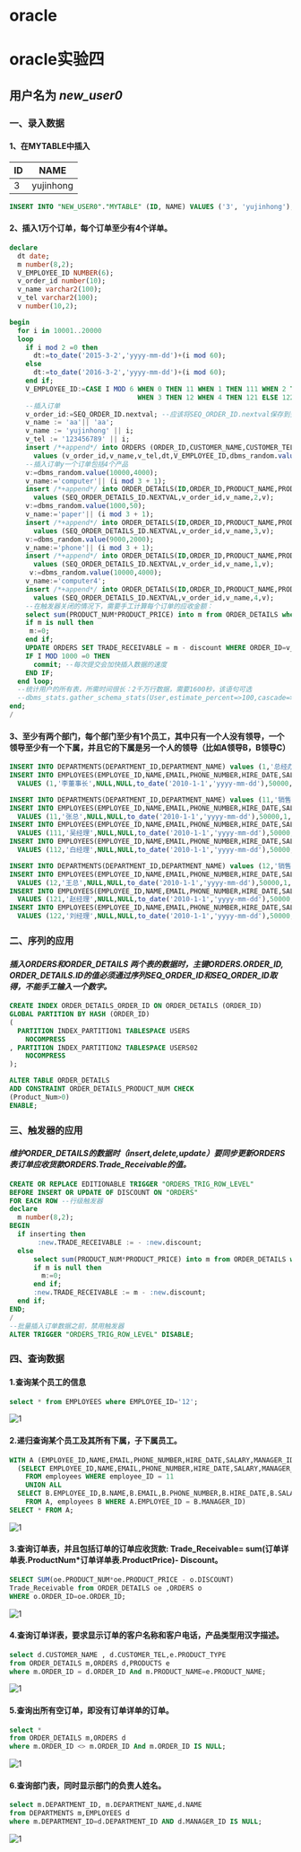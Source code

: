 # oracle
# oracle实验四
## 用户名为 *new_user0*
### 一、录入数据
#### 1、在MYTABLE中插入
|ID|NAME|
|---|---|
|3|yujinhong|
```sql
INSERT INTO "NEW_USER0"."MYTABLE" (ID, NAME) VALUES ('3', 'yujinhong');
```
#### 2、插入1万个订单，每个订单至少有4个详单。
```sql
declare
  dt date;
  m number(8,2);
  V_EMPLOYEE_ID NUMBER(6);
  v_order_id number(10);
  v_name varchar2(100);
  v_tel varchar2(100);
  v number(10,2);

begin
  for i in 10001..20000
  loop
    if i mod 2 =0 then
      dt:=to_date('2015-3-2','yyyy-mm-dd')+(i mod 60);
    else
      dt:=to_date('2016-3-2','yyyy-mm-dd')+(i mod 60);
    end if;
    V_EMPLOYEE_ID:=CASE I MOD 6 WHEN 0 THEN 11 WHEN 1 THEN 111 WHEN 2 THEN 112
                                WHEN 3 THEN 12 WHEN 4 THEN 121 ELSE 122 END;
    --插入订单
    v_order_id:=SEQ_ORDER_ID.nextval; --应该将SEQ_ORDER_ID.nextval保存到变量中。
    v_name := 'aa'|| 'aa';
    v_name := 'yujinhong' || i;
    v_tel := '123456789' || i;
    insert /*+append*/ into ORDERS (ORDER_ID,CUSTOMER_NAME,CUSTOMER_TEL,ORDER_DATE,EMPLOYEE_ID,DISCOUNT)
      values (v_order_id,v_name,v_tel,dt,V_EMPLOYEE_ID,dbms_random.value(100,0));
    --插入订单y一个订单包括4个产品
    v:=dbms_random.value(10000,4000);
    v_name:='computer'|| (i mod 3 + 1);
    insert /*+append*/ into ORDER_DETAILS(ID,ORDER_ID,PRODUCT_NAME,PRODUCT_NUM,PRODUCT_PRICE)
      values (SEQ_ORDER_DETAILS_ID.NEXTVAL,v_order_id,v_name,2,v);
    v:=dbms_random.value(1000,50);
    v_name:='paper'|| (i mod 3 + 1);
    insert /*+append*/ into ORDER_DETAILS(ID,ORDER_ID,PRODUCT_NAME,PRODUCT_NUM,PRODUCT_PRICE)
      values (SEQ_ORDER_DETAILS_ID.NEXTVAL,v_order_id,v_name,3,v);
    v:=dbms_random.value(9000,2000);
    v_name:='phone'|| (i mod 3 + 1);
    insert /*+append*/ into ORDER_DETAILS(ID,ORDER_ID,PRODUCT_NAME,PRODUCT_NUM,PRODUCT_PRICE)
      values (SEQ_ORDER_DETAILS_ID.NEXTVAL,v_order_id,v_name,1,v);
     v:=dbms_random.value(10000,4000);
    v_name:='computer4';
    insert /*+append*/ into ORDER_DETAILS(ID,ORDER_ID,PRODUCT_NAME,PRODUCT_NUM,PRODUCT_PRICE)
      values (SEQ_ORDER_DETAILS_ID.NEXTVAL,v_order_id,v_name,4,v);
    --在触发器关闭的情况下，需要手工计算每个订单的应收金额：
    select sum(PRODUCT_NUM*PRODUCT_PRICE) into m from ORDER_DETAILS where ORDER_ID=v_order_id;
    if m is null then
     m:=0;
    end if;
    UPDATE ORDERS SET TRADE_RECEIVABLE = m - discount WHERE ORDER_ID=v_order_id;
    IF I MOD 1000 =0 THEN
      commit; --每次提交会加快插入数据的速度
    END IF;
  end loop;
  --统计用户的所有表，所需时间很长：2千万行数据，需要1600秒，该语句可选
  --dbms_stats.gather_schema_stats(User,estimate_percent=>100,cascade=> TRUE); --estimate_percent采样行的百分比
end;
/
```
#### 3、至少有两个部门，每个部门至少有1个员工，其中只有一个人没有领导，一个领导至少有一个下属，并且它的下属是另一个人的领导（比如A领导B，B领导C）
```sql
INSERT INTO DEPARTMENTS(DEPARTMENT_ID,DEPARTMENT_NAME) values (1,'总经办');
INSERT INTO EMPLOYEES(EMPLOYEE_ID,NAME,EMAIL,PHONE_NUMBER,HIRE_DATE,SALARY,MANAGER_ID,DEPARTMENT_ID)
  VALUES (1,'李董事长',NULL,NULL,to_date('2010-1-1','yyyy-mm-dd'),50000,NULL,1);

INSERT INTO DEPARTMENTS(DEPARTMENT_ID,DEPARTMENT_NAME) values (11,'销售部1');
INSERT INTO EMPLOYEES(EMPLOYEE_ID,NAME,EMAIL,PHONE_NUMBER,HIRE_DATE,SALARY,MANAGER_ID,DEPARTMENT_ID)
  VALUES (11,'张总',NULL,NULL,to_date('2010-1-1','yyyy-mm-dd'),50000,1,1);
INSERT INTO EMPLOYEES(EMPLOYEE_ID,NAME,EMAIL,PHONE_NUMBER,HIRE_DATE,SALARY,MANAGER_ID,DEPARTMENT_ID)
  VALUES (111,'吴经理',NULL,NULL,to_date('2010-1-1','yyyy-mm-dd'),50000,11,11);
INSERT INTO EMPLOYEES(EMPLOYEE_ID,NAME,EMAIL,PHONE_NUMBER,HIRE_DATE,SALARY,MANAGER_ID,DEPARTMENT_ID)
  VALUES (112,'白经理',NULL,NULL,to_date('2010-1-1','yyyy-mm-dd'),50000,11,11);

INSERT INTO DEPARTMENTS(DEPARTMENT_ID,DEPARTMENT_NAME) values (12,'销售部2');
INSERT INTO EMPLOYEES(EMPLOYEE_ID,NAME,EMAIL,PHONE_NUMBER,HIRE_DATE,SALARY,MANAGER_ID,DEPARTMENT_ID)
  VALUES (12,'王总',NULL,NULL,to_date('2010-1-1','yyyy-mm-dd'),50000,1,1);
INSERT INTO EMPLOYEES(EMPLOYEE_ID,NAME,EMAIL,PHONE_NUMBER,HIRE_DATE,SALARY,MANAGER_ID,DEPARTMENT_ID)
  VALUES (121,'赵经理',NULL,NULL,to_date('2010-1-1','yyyy-mm-dd'),50000,12,12);
INSERT INTO EMPLOYEES(EMPLOYEE_ID,NAME,EMAIL,PHONE_NUMBER,HIRE_DATE,SALARY,MANAGER_ID,DEPARTMENT_ID)
  VALUES (122,'刘经理',NULL,NULL,to_date('2010-1-1','yyyy-mm-dd'),50000,12,12);
``` 
### 二、序列的应用

#### *插入ORDERS和ORDER_DETAILS 两个表的数据时，主键ORDERS.ORDER_ID, ORDER_DETAILS.ID的值必须通过序列SEQ_ORDER_ID和SEQ_ORDER_ID取得，不能手工输入一个数字。*
```sql
CREATE INDEX ORDER_DETAILS_ORDER_ID ON ORDER_DETAILS (ORDER_ID)
GLOBAL PARTITION BY HASH (ORDER_ID)
(
  PARTITION INDEX_PARTITION1 TABLESPACE USERS
    NOCOMPRESS
, PARTITION INDEX_PARTITION2 TABLESPACE USERS02
    NOCOMPRESS
);

ALTER TABLE ORDER_DETAILS
ADD CONSTRAINT ORDER_DETAILS_PRODUCT_NUM CHECK
(Product_Num>0)
ENABLE;
```
### 三、触发器的应用
#### *维护ORDER_DETAILS的数据时（insert,delete,update）要同步更新ORDERS表订单应收货款ORDERS.Trade_Receivable的值。*
```sql
CREATE OR REPLACE EDITIONABLE TRIGGER "ORDERS_TRIG_ROW_LEVEL"
BEFORE INSERT OR UPDATE OF DISCOUNT ON "ORDERS"
FOR EACH ROW --行级触发器
declare
  m number(8,2);
BEGIN
  if inserting then
       :new.TRADE_RECEIVABLE := - :new.discount;
  else
      select sum(PRODUCT_NUM*PRODUCT_PRICE) into m from ORDER_DETAILS where ORDER_ID=:old.ORDER_ID;
      if m is null then
        m:=0;
      end if;
      :new.TRADE_RECEIVABLE := m - :new.discount;
  end if;
END;
/
--批量插入订单数据之前，禁用触发器
ALTER TRIGGER "ORDERS_TRIG_ROW_LEVEL" DISABLE;
```
### 四、查询数据
#### 1.查询某个员工的信息
```sql
select * from EMPLOYEES where EMPLOYEE_ID='12';
```
 ![1](https://github.com/yujinhongMM/oracle/blob/master/test4/4-1.png) 
#### 2.递归查询某个员工及其所有下属，子下属员工。
```sql
WITH A (EMPLOYEE_ID,NAME,EMAIL,PHONE_NUMBER,HIRE_DATE,SALARY,MANAGER_ID,DEPARTMENT_ID) AS
  (SELECT EMPLOYEE_ID,NAME,EMAIL,PHONE_NUMBER,HIRE_DATE,SALARY,MANAGER_ID,DEPARTMENT_ID
    FROM employees WHERE employee_ID = 11
    UNION ALL
  SELECT B.EMPLOYEE_ID,B.NAME,B.EMAIL,B.PHONE_NUMBER,B.HIRE_DATE,B.SALARY,B.MANAGER_ID,B.DEPARTMENT_ID
    FROM A, employees B WHERE A.EMPLOYEE_ID = B.MANAGER_ID)
SELECT * FROM A;
```
 ![1](https://github.com/yujinhongMM/oracle/blob/master/test4/4-2.png) 
#### 3.查询订单表，并且包括订单的订单应收货款: Trade_Receivable= sum(订单详单表.ProductNum*订单详单表.ProductPrice)- Discount。
```sql
SELECT SUM(oe.PRODUCT_NUM*oe.PRODUCT_PRICE - o.DISCOUNT) 
Trade_Receivable from ORDER_DETAILS oe ,ORDERS o 
WHERE o.ORDER_ID=oe.ORDER_ID; 
```
 ![1](https://github.com/yujinhongMM/oracle/blob/master/test4/4-3.png) 

#### 4.查询订单详表，要求显示订单的客户名称和客户电话，产品类型用汉字描述。
```sql
select d.CUSTOMER_NAME , d.CUSTOMER_TEL,e.PRODUCT_TYPE
from ORDER_DETAILS m,ORDERS d,PRODUCTS e
where m.ORDER_ID = d.ORDER_ID And m.PRODUCT_NAME=e.PRODUCT_NAME;
```
 ![1](https://github.com/yujinhongMM/oracle/blob/master/test4/4-4.png) 
#### 5.查询出所有空订单，即没有订单详单的订单。
```sql
select *
from ORDER_DETAILS m,ORDERS d
where m.ORDER_ID <> m.ORDER_ID And m.ORDER_ID IS NULL;
```
 ![1](https://github.com/yujinhongMM/oracle/blob/master/test4/4-5.png) 

#### 6.查询部门表，同时显示部门的负责人姓名。
```sql
select m.DEPARTMENT_ID, m.DEPARTMENT_NAME,d.NAME
from DEPARTMENTS m,EMPLOYEES d
where m.DEPARTMENT_ID=d.DEPARTMENT_ID AND d.MANAGER_ID IS NULL;
```
 ![1](https://github.com/yujinhongMM/oracle/blob/master/test4/4-6.png) 
